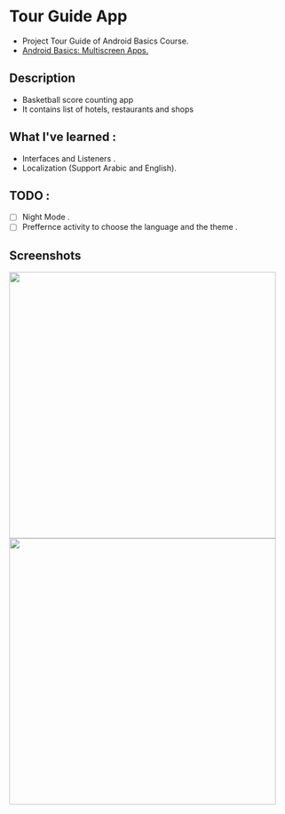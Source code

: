 # Tour Guide App

+ Project Tour Guide of Android Basics Course.
+ [Android Basics: Multiscreen Apps.](https://classroom.udacity.com/courses/ud834)

## Description 
+ Basketball score counting app
+ It contains list of hotels, restaurants and shops 

## What I've learned :
+ Interfaces and Listeners . 
+ Localization (Support Arabic and English).

## TODO :
- [ ] Night Mode .
- [ ] Preffernce activity to choose the language and the theme .

## Screenshots 
<img src="https://github.com/mohammed2571994/court-counter/blob/master/screenshots/arabic.png" width="480" hieght="854">

<img src="https://github.com/mohammed2571994/court-counter/blob/master/screenshots/english.png" width="480" hieght="854">

